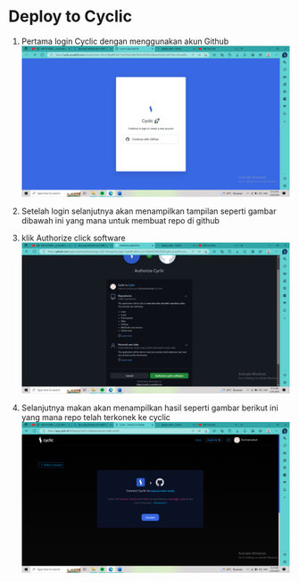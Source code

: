 # Deploy to Cyclic
1. Pertama login Cyclic dengan menggunakan akun Github
![img](foto3/1a.png)

2. Setelah login selanjutnya akan menampilkan tampilan seperti gambar dibawah ini yang mana untuk membuat repo di github 
3. klik Authorize click software
![img](foto3/2a.png)

4. Selanjutnya makan akan menampilkan hasil seperti gambar berikut ini yang mana repo telah terkonek ke cyclic
![img](foto3/3a.png)
